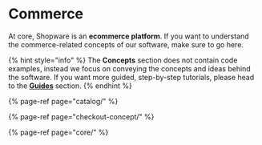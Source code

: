 # Commerce

At core, Shopware is an **ecommerce platform**. If you want to understand the commerce-related concepts of our software, make sure to go here.

{% hint style="info" %}
The **Concepts** section does not contain code examples, instead we focus on conveying the concepts and ideas behind the software. If you want more guided, step-by-step tutorials, please head to the [**Guides**](../../guides/installation/) section.
{% endhint %}

{% page-ref page="catalog/" %}

{% page-ref page="checkout-concept/" %}

{% page-ref page="core/" %}
